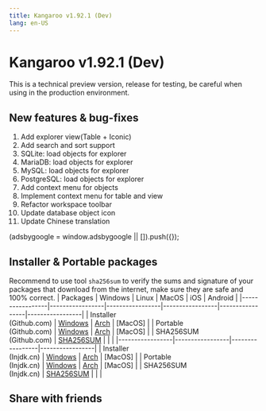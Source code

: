 ```yaml
---
title: Kangaroo v1.92.1 (Dev)
lang: en-US
---
```


# Kangaroo v1.92.1 (Dev)
This is a technical preview version, release for testing, be careful when using in the production environment.

## New features & bug-fixes
1. Add explorer view(Table + Iconic)
2. Add search and sort support
3. SQLite: load objects for explorer
4. MariaDB: load objects for explorer
5. MySQL: load objects for explorer
6. PostgreSQL: load objects for explorer
7. Add context menu for objects
8. Implement context menu for table and view
9. Refactor workspace toolbar
10. Update database object icon
11. Update Chinese translation

<div>
    <script2 type="text/javascript" async="true" src="https://pagead2.googlesyndication.com/pagead/js/adsbygoogle.js" />
    <ins class="adsbygoogle"
        style="display:block; text-align:center;"
        data-ad-layout="in-article"
        data-ad-format="fluid"
        data-ad-client="ca-pub-3975819313740938"
        data-ad-slot="6760827895"></ins>
    <script2 type="text/javascript">
        (adsbygoogle = window.adsbygoogle || []).push({});
    </script2>
</div>

## Installer & Portable packages <Badge text="link expired" type="warning"/>
Recommend to use tool `sha256sum` to verify the sums and signature of your packages that download from the internet, make sure they are safe and 100% correct.
| Packages        | Windows         | Linux           | MacOS           | iOS             | Android         |
|-----------------|-----------------|-----------------|-----------------|-----------------|-----------------|
| Installer<br/>(Github.com) | [Windows](https://github.com/dbkangaroo/kangaroo/releases/download/v1.92.1.220228/kangaroo-1.92.1.220228-AMD64.exe) | [Arch](https://github.com/dbkangaroo/kangaroo/releases/download/v1.92.1.220228/kangaroo-1.92.1.220228-1-x86_64.pkg.tar.zst) | [MacOS] |
| Portable<br/>(Github.com) | [Windows](https://github.com/dbkangaroo/kangaroo/releases/download/v1.92.1.220228/kangaroo-1.92.1.220228-AMD64.7z) | [Arch](https://github.com/dbkangaroo/kangaroo/releases/download/v1.92.1.220228/kangaroo-1.92.1.220228-arch.tar.gz) | [MacOS] |
| SHA256SUM<br/>(Github.com) | [SHA256SUM](https://github.com/dbkangaroo/kangaroo/releases/download/v1.92.1.220228/kangaroo-1.92.1.220228.sha256sum) | | |
|-----------------|-----------------|-----------------|-----------------|
| Installer<br/>(Injdk.cn) | [Windows](https://d4.injdk.cn/dbkangaroo/v1.92.1.220228/kangaroo-1.92.1.220228-AMD64.exe) | [Arch](https://d4.injdk.cn/dbkangaroo/v1.92.1.220228/kangaroo-1.92.1.220228-1-x86_64.pkg.tar.zst) | [MacOS] |
| Portable<br/>(Injdk.cn)  | [Windows](https://d4.injdk.cn/dbkangaroo/v1.92.1.220228/kangaroo-1.92.1.220228-AMD64.7z) | [Arch](https://d4.injdk.cn/dbkangaroo/v1.92.1.220228/kangaroo-1.92.1.220228-arch.tar.gz) | [MacOS] |
| SHA256SUM<br/>(Injdk.cn) | [SHA256SUM](https://d4.injdk.cn/dbkangaroo/v1.92.1.220228/kangaroo-1.92.1.220228.sha256sum) | | |


## Share with friends
<social-share :networks="['facebook', 'twitter', 'whatsapp', 'telegram', 'linkedin', 'reddit', 'line', 'skype', 'pinterest']" />